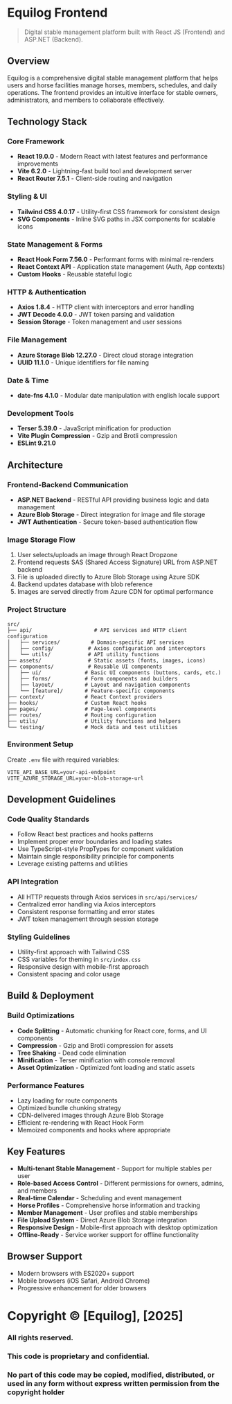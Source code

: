 # Equilog Frontend

> Digital stable management platform built with React JS (Frontend) and ASP.NET (Backend).

## Overview
Equilog is a comprehensive digital stable management platform that helps users and horse facilities manage horses, members, schedules, and daily operations. The frontend provides an intuitive interface for stable owners, administrators, and members to collaborate effectively.

## Technology Stack

### Core Framework
- **React 19.0.0** - Modern React with latest features and performance improvements
- **Vite 6.2.0** - Lightning-fast build tool and development server
- **React Router 7.5.1** - Client-side routing and navigation

### Styling & UI
- **Tailwind CSS 4.0.17** - Utility-first CSS framework for consistent design
- **SVG Components** - Inline SVG paths in JSX components for scalable icons

### State Management & Forms
- **React Hook Form 7.56.0** - Performant forms with minimal re-renders
- **React Context API** - Application state management (Auth, App contexts)
- **Custom Hooks** - Reusable stateful logic

### HTTP & Authentication
- **Axios 1.8.4** - HTTP client with interceptors and error handling
- **JWT Decode 4.0.0** - JWT token parsing and validation
- **Session Storage** - Token management and user sessions

### File Management
- **Azure Storage Blob 12.27.0** - Direct cloud storage integration
- **UUID 11.1.0** - Unique identifiers for file naming

### Date & Time
- **date-fns 4.1.0** - Modular date manipulation with english locale support

### Development Tools
- **Terser 5.39.0** - JavaScript minification for production
- **Vite Plugin Compression** - Gzip and Brotli compression
- **ESLint 9.21.0** 

## Architecture

### Frontend-Backend Communication
- **ASP.NET Backend** - RESTful API providing business logic and data management
- **Azure Blob Storage** - Direct integration for image and file storage
- **JWT Authentication** - Secure token-based authentication flow

### Image Storage Flow
1. User selects/uploads an image through React Dropzone
2. Frontend requests SAS (Shared Access Signature) URL from ASP.NET backend
3. File is uploaded directly to Azure Blob Storage using Azure SDK
4. Backend updates database with blob reference
5. Images are served directly from Azure CDN for optimal performance

### Project Structure

```
src/
├── api/                    # API services and HTTP client configuration
│   ├── services/          # Domain-specific API services
│   ├── config/           # Axios configuration and interceptors
│   └── utils/            # API utility functions
├── assets/               # Static assets (fonts, images, icons)
├── components/           # Reusable UI components
│   ├── ui/              # Basic UI components (buttons, cards, etc.)
│   ├── forms/           # Form components and builders
│   ├── layout/          # Layout and navigation components
│   └── [feature]/       # Feature-specific components
├── context/             # React Context providers
├── hooks/               # Custom React hooks
├── pages/               # Page-level components
├── routes/              # Routing configuration
├── utils/               # Utility functions and helpers
└── testing/             # Mock data and test utilities
```

### Environment Setup

Create `.env` file with required variables:
```env
VITE_API_BASE_URL=your-api-endpoint
VITE_AZURE_STORAGE_URL=your-blob-storage-url
```

## Development Guidelines

### Code Quality Standards
- Follow React best practices and hooks patterns
- Implement proper error boundaries and loading states
- Use TypeScript-style PropTypes for component validation
- Maintain single responsibility principle for components
- Leverage existing patterns and utilities

### API Integration
- All HTTP requests through Axios services in `src/api/services/`
- Centralized error handling via Axios interceptors
- Consistent response formatting and error states
- JWT token management through session storage

### Styling Guidelines
- Utility-first approach with Tailwind CSS
- CSS variables for theming in `src/index.css`
- Responsive design with mobile-first approach
- Consistent spacing and color usage

## Build & Deployment

### Build Optimizations
- **Code Splitting** - Automatic chunking for React core, forms, and UI components
- **Compression** - Gzip and Brotli compression for assets
- **Tree Shaking** - Dead code elimination
- **Minification** - Terser minification with console removal
- **Asset Optimization** - Optimized font loading and static assets

### Performance Features
- Lazy loading for route components
- Optimized bundle chunking strategy
- CDN-delivered images through Azure Blob Storage
- Efficient re-rendering with React Hook Form
- Memoized components and hooks where appropriate

## Key Features
- **Multi-tenant Stable Management** - Support for multiple stables per user
- **Role-based Access Control** - Different permissions for owners, admins, and members
- **Real-time Calendar** - Scheduling and event management
- **Horse Profiles** - Comprehensive horse information and tracking
- **Member Management** - User profiles and stable memberships
- **File Upload System** - Direct Azure Blob Storage integration
- **Responsive Design** - Mobile-first approach with desktop optimization
- **Offline-Ready** - Service worker support for offline functionality

## Browser Support

- Modern browsers with ES2020+ support
- Mobile browsers (iOS Safari, Android Chrome)
- Progressive enhancement for older browsers

# Copyright © [Equilog], [2025]
### All rights reserved.
### This code is proprietary and confidential.
### No part of this code may be copied, modified, distributed, or used in any form without express written permission from the copyright holder